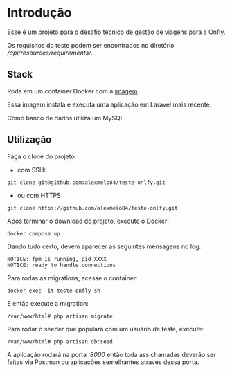 # Introdução

Esse é um projeto para o desafio técnico de gestão de viagens para a Onfly.

Os requisitos do teste podem ser encontrados no diretório */api/resources/requirements/*.

## Stack

Roda em um container Docker com a [imagem](https://hub.docker.com/r/shinsenter/laravel).

Essa imagem instala e executa uma aplicação em Laravel mais recente.

Como banco de dados utiliza um MySQL.

## Utilização

Faça o clone do projeto:

- com SSH:
```
git clone git@github.com:alexmelo84/teste-onlfy.git
```

- ou com HTTPS:
```
git clone https://github.com/alexmelo84/teste-onlfy.git
```

Após terminar o download do projeto, execute o Docker:
```
docker compose up
```

Dando tudo certo, devem aparecer as seguintes mensagens no log:
```
NOTICE: fpm is running, pid XXXX
NOTICE: ready to handle connections
```

Para rodas as migrations, acesse o container:
```
docker exec -it teste-onfly sh
```

E então execute a migration:
```
/var/www/html# php artisan migrate
```

Para rodar o seeder que populará com um usuário de teste, execute:
```
/var/www/html# php artisan db:seed
```

A aplicação rodará na porta *:8000* então toda ass chamadas deverão ser feitas via Postman ou aplicações semelhantes através dessa porta.
